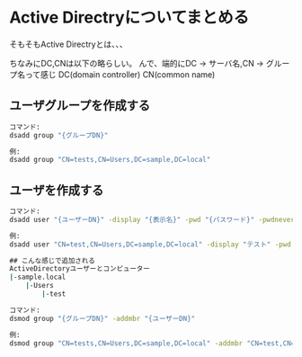 # Active Directryについてまとめる

そもそもActive Directryとは、、、

ちなみにDC,CNは以下の略らしい。
んで、端的にDC -> サーバ名,CN -> グループ名って感じ
DC(domain controller)
CN(common name)

## ユーザグループを作成する

```bat
コマンド:
dsadd group "{グループDN}"

例:
dsadd group "CN=tests,CN=Users,DC=sample,DC=local"
```

## ユーザを作成する

```bat
コマンド:
dsadd user "{ユーザーDN}" -display "{表示名}" -pwd "{パスワード}" -pwdneverexpires yes -upn "{ユーザーID}@{ドメイン名}"

例:
dsadd user "CN=test,CN=Users,DC=sample,DC=local" -display "テスト" -pwd "password" -pwdneverexpires yes -upn "test@sample.local"

## こんな感じで追加される
ActiveDirectoryユーザーとコンピューター
|-sample.local
    |-Users
        |-test
```

```bat
コマンド:
dsmod group "{グループDN}" -addmbr "{ユーザーDN}"

例:
dsmod group "CN=tests,CN=Users,DC=sample,DC=local" -addmbr "CN=test,CN=Users,DC=sample,DC=local"
```
